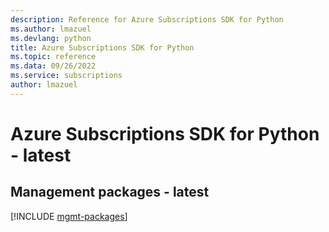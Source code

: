 ```yaml
---
description: Reference for Azure Subscriptions SDK for Python
ms.author: lmazuel
ms.devlang: python
title: Azure Subscriptions SDK for Python
ms.topic: reference
ms.data: 09/26/2022
ms.service: subscriptions
author: lmazuel
---
```

# Azure Subscriptions SDK for Python - latest

## Management packages - latest
[!INCLUDE [mgmt-packages](subscriptions-mgmt-index.md)]